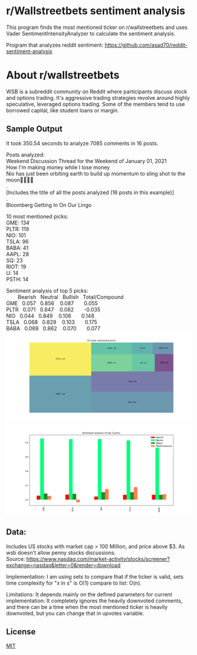 # r/Wallstreetbets sentiment analysis
This program finds the most mentioned ticker on r/wallstreetbets and uses Vader SentimentIntensityAnalyzer to calculate the sentiment analysis.

Program that analyzes reddit sentiment: https://github.com/asad70/reddit-sentiment-analysis

# About r/wallstreetbets
WSB is a subreddit community on Reddit where participants discuss stock and options trading. It's aggressive trading strategies revolve around highly speculative, leveraged options trading. Some of the members tend to use borrowed capital, like student loans or margin.

## Sample Output
It took 350.54 seconds to analyze 7085 comments in 16 posts.

Posts analyzed:\
Weekend Discussion Thread for the Weekend of January 01, 2021\
How I'm making money while I lose money\
Nio has just been orbiting earth to build up momentum to sling shot to the moon🚀🚀🚀🚀\
.\
[Includes the title of all the posts analyzed (16 posts in this example)]\
.\
Bloomberg Getting In On Our Lingo

10 most mentioned picks:\
GME: 134\
PLTR: 119\
NIO: 101\
TSLA: 96\
BABA: 41\
AAPL: 28\
SQ: 23\
RIOT: 19\
U: 14\
PSTH: 14


Sentiment analysis of top 5 picks:\
&nbsp; &nbsp; &nbsp; &nbsp; Bearish &nbsp; Neutral &nbsp; Bullish &nbsp; Total/Compound\
GME    &nbsp; 0.057  &nbsp;  0.856  &nbsp;&nbsp;   0.087      &nbsp; &nbsp; &nbsp;     0.055\
PLTR  &nbsp;  0.071  &nbsp;  0.847  &nbsp;&nbsp;   0.082    &nbsp;  &nbsp;  &nbsp;   -0.035\
NIO   &nbsp;  0.044  &nbsp;  0.849  &nbsp;&nbsp;   0.106     &nbsp; &nbsp;  &nbsp;    0.148\
TSLA  &nbsp;  0.068  &nbsp;  0.829  &nbsp;&nbsp;   0.103     &nbsp;  &nbsp; &nbsp;   0.175\
BABA  &nbsp;  0.069  &nbsp;  0.862  &nbsp;&nbsp;   0.070     &nbsp;  &nbsp; &nbsp;   0.077\
![](mentioned.png)
![](sentiment.png)

## Data:
Includes US stocks with market cap > 100 Million, and price above $3. As wsb doesn't allow penny stocks discussions.\
Source:  https://www.nasdaq.com/market-activity/stocks/screener?exchange=nasdaq&letter=0&render=download 


Implementation:
I am using sets to compare that if the ticker is valid, sets time complexity for
"x in s" is O(1) compare to list: O(n).

Limitations:
It depends mainly on the defined parameters for current implementation:
It completely ignores the heavily downvoted comments, and there can be a time when
the most mentioned ticker is heavily downvoted, but you can change that in upvotes variable.

## License
[MIT](https://choosealicense.com/licenses/mit/)
